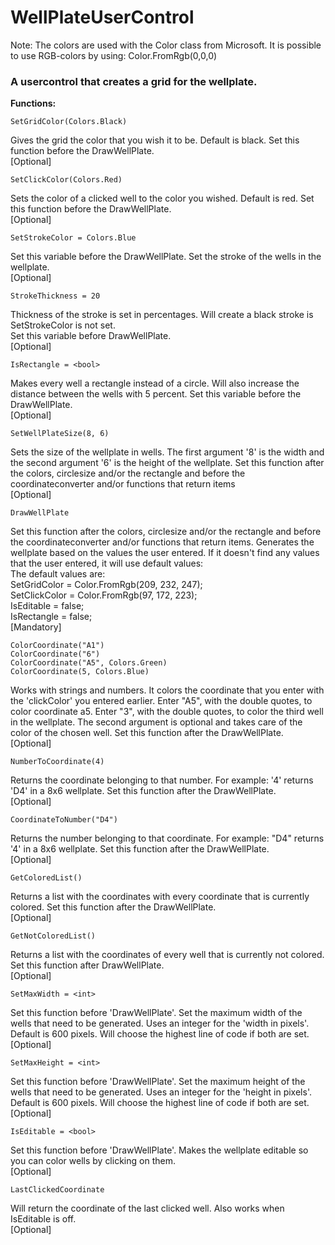 # WellPlateUserControl

Note:
The colors are used with the Color class from Microsoft. It is possible to use RGB-colors by using: Color.FromRgb(0,0,0)

<h3>A usercontrol that creates a grid for the wellplate.</h3>

<b>Functions:</b>
```
SetGridColor(Colors.Black) 
```
Gives the grid the color that you wish it to be. Default is black.
Set this function before the DrawWellPlate.<br>
[Optional]
```
SetClickColor(Colors.Red)
```
Sets the color of a clicked well to the color you wished. Default is red. 
Set this function before the DrawWellPlate.<br>
[Optional]
```
SetStrokeColor = Colors.Blue
```
Set this variable before the DrawWellPlate.
Set the stroke of the wells in the wellplate.<br>
[Optional]
```
StrokeThickness = 20
```
Thickness of the stroke is set in percentages.
Will create a black stroke is SetStrokeColor is not set.<br>
Set this variable before DrawWellPlate.<br>
[Optional]
```
IsRectangle = <bool>
```
Makes every well a rectangle instead of a circle. Will also increase the distance between the wells with 5 percent.
Set this variable before the DrawWellPlate.<br>
[Optional]
```
SetWellPlateSize(8, 6)
```
Sets the size of the wellplate in wells. The first argument '8' is the width and the second argument '6' is the height of the wellplate. 
Set this function after the colors, circlesize and/or the rectangle and before the coordinateconverter and/or functions that return items<br>
[Optional]
```
DrawWellPlate
```
Set this function after the colors, circlesize and/or the rectangle and before the coordinateconverter and/or functions that return items.
Generates the wellplate based on the values the user entered. If it doesn't find any values that the user entered, it will use default values:<br>
The default values are:<br>
SetGridColor = Color.FromRgb(209, 232, 247);<br>
SetClickColor = Color.FromRgb(97, 172, 223);<br>
IsEditable = false;<br>
IsRectangle = false;<br>
[Mandatory]
```
ColorCoordinate("A1")
ColorCoordinate("6")
ColorCoordinate("A5", Colors.Green)
ColorCoordinate(5, Colors.Blue)
```
Works with strings and numbers. It colors the coordinate that you enter with the 'clickColor' you entered earlier. 
Enter "A5", with the double quotes, to color coordinate a5. Enter "3", with the double quotes, to color the third well in the wellplate.
The second argument is optional and takes care of the color of the chosen well.
Set this function after the DrawWellPlate.<br>
[Optional]
```
NumberToCoordinate(4)
```
Returns the coordinate belonging to that number. For example: '4' returns 'D4' in a 8x6 wellplate.
Set this function after the DrawWellPlate.<br>
[Optional]
```
CoordinateToNumber("D4")
```
Returns the number belonging to that coordinate. 
For example: "D4" returns '4' in a 8x6 wellplate.
Set this function after the DrawWellPlate.<br>
[Optional]
```
GetColoredList()
```
Returns a list with the coordinates with every coordinate that is currently colored.
Set this function after the DrawWellPlate.<br>
[Optional]
```
GetNotColoredList()
```
Returns a list with the coordinates of every well that is currently not colored.
Set this function after DrawWellPlate.<br>
[Optional]
```
SetMaxWidth = <int>
```
Set this function before 'DrawWellPlate'.
Set the maximum width of the wells that need to be generated. 
Uses an integer for the 'width in pixels'.
Default is 600 pixels.
Will choose the highest line of code if both are set.<br>
[Optional]
```
SetMaxHeight = <int>
```
Set this function before 'DrawWellPlate'.
Set the maximum height of the wells that need to be generated. 
Uses an integer for the 'height in pixels'.
Default is 600 pixels.
Will choose the highest line of code if both are set.<br>
[Optional]
```
IsEditable = <bool>
```
Set this function before 'DrawWellPlate'.
Makes the wellplate editable so you can color wells by clicking on them.<br>
[Optional]
```
LastClickedCoordinate
```
Will return the coordinate of the last clicked well. Also works when IsEditable is off.<br>
[Optional]

